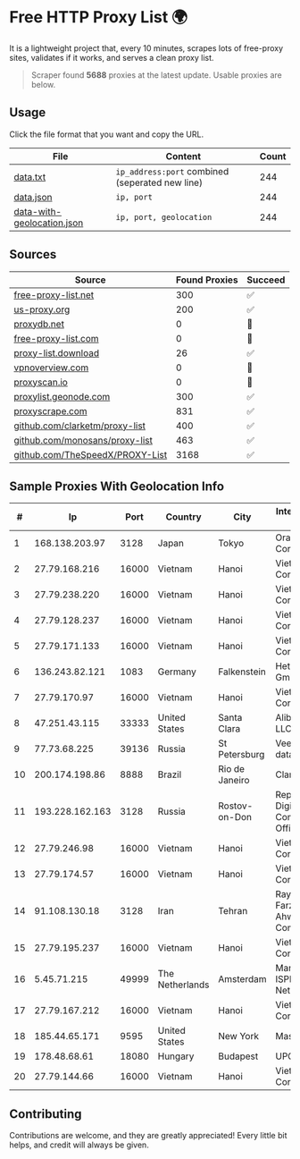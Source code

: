 
# Free HTTP Proxy List 🌍

It is a lightweight project that, every 10 minutes, scrapes lots of free-proxy sites, validates if it works, and serves a clean proxy list.


> Scraper found **5688** proxies at the latest update. Usable proxies are below.

## Usage

Click the file format that you want and copy the URL.


|File|Content|Count|
|----|-------|-----|
|[data.txt](https://raw.githubusercontent.com/themiralay/Proxy-List-World/master/data.txt)|`ip_address:port` combined (seperated new line)|244|
|[data.json](https://raw.githubusercontent.com/themiralay/Proxy-List-World/master/data.json)|`ip, port`|244|
|[data-with-geolocation.json](https://raw.githubusercontent.com/themiralay/Proxy-List-World/master/data-with-geolocation.json)|`ip, port, geolocation`|244|

## Sources

|Source|Found Proxies|Succeed|
|------|-------------|-------|
|[free-proxy-list.net](https://free-proxy-list.net)|300|✅|
|[us-proxy.org](https://www.us-proxy.org)|200|✅|
|[proxydb.net](http://proxydb.net)|0|🚫|
|[free-proxy-list.com](https://free-proxy-list.com/?page=&port=&type%5B%5D=http&type%5B%5D=https&up_time=0&search=Search)|0|🚫|
|[proxy-list.download](https://www.proxy-list.download/HTTP)|26|✅|
|[vpnoverview.com](https://vpnoverview.com/privacy/anonymous-browsing/free-proxy-servers)|0|🚫|
|[proxyscan.io](https://www.proxyscan.io)|0|🚫|
|[proxylist.geonode.com](https://proxylist.geonode.com/api/proxy-list?limit=300&page=1&sort_by=lastChecked&sort_type=desc&protocols=http,https)|300|✅|
|[proxyscrape.com](https://api.proxyscrape.com/v2/?request=displayproxies&protocol=http&timeout=10000&country=all&ssl=all&anonymity=all)|831|✅|
|[github.com/clarketm/proxy-list](https://raw.githubusercontent.com/clarketm/proxy-list/master/proxy-list-raw.txt)|400|✅|
|[github.com/monosans/proxy-list](https://raw.githubusercontent.com/monosans/proxy-list/main/proxies/http.txt)|463|✅|
|[github.com/TheSpeedX/PROXY-List](https://raw.githubusercontent.com/TheSpeedX/PROXY-List/master/http.txt)|3168|✅|


## Sample Proxies With Geolocation Info

|#|Ip|Port|Country|City|Internet Service Provider|
|-|--|----|-------|----|-------------------------|
|1|168.138.203.97|3128|Japan|Tokyo|Oracle Corporation|
|2|27.79.168.216|16000|Vietnam|Hanoi|Viettel Corporation|
|3|27.79.238.220|16000|Vietnam|Hanoi|Viettel Corporation|
|4|27.79.128.237|16000|Vietnam|Hanoi|Viettel Corporation|
|5|27.79.171.133|16000|Vietnam|Hanoi|Viettel Corporation|
|6|136.243.82.121|1083|Germany|Falkenstein|Hetzner Online GmbH|
|7|27.79.170.97|16000|Vietnam|Hanoi|Viettel Corporation|
|8|47.251.43.115|33333|United States|Santa Clara|Alibaba Cloud LLC|
|9|77.73.68.225|39136|Russia|St Petersburg|Veesp datacenter|
|10|200.174.198.86|8888|Brazil|Rio de Janeiro|Claro S.A|
|11|193.228.162.163|3128|Russia|Rostov-on-Don|Republican Digital Communications Office LAN|
|12|27.79.246.98|16000|Vietnam|Hanoi|Viettel Corporation|
|13|27.79.174.57|16000|Vietnam|Hanoi|Viettel Corporation|
|14|91.108.130.18|3128|Iran|Tehran|Rayaneh Gostar Farzanegan Ahwaz Company LTD.|
|15|27.79.195.237|16000|Vietnam|Hanoi|Viettel Corporation|
|16|5.45.71.215|49999|The Netherlands|Amsterdam|Managed by ISPIRIA Networks|
|17|27.79.167.212|16000|Vietnam|Hanoi|Viettel Corporation|
|18|185.44.65.171|9595|United States|New York|Massivegrid LTD|
|19|178.48.68.61|18080|Hungary|Budapest|UPC|
|20|27.79.144.66|16000|Vietnam|Hanoi|Viettel Corporation|



## Contributing

Contributions are welcome, and they are greatly appreciated! Every
little bit helps, and credit will always be given.

